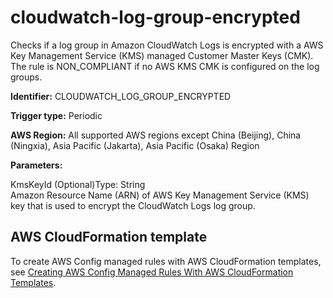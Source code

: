 # cloudwatch\-log\-group\-encrypted<a name="cloudwatch-log-group-encrypted"></a>

Checks if a log group in Amazon CloudWatch Logs is encrypted with a AWS Key Management Service \(KMS\) managed Customer Master Keys \(CMK\)\. The rule is NON\_COMPLIANT if no AWS KMS CMK is configured on the log groups\.

**Identifier:** CLOUDWATCH\_LOG\_GROUP\_ENCRYPTED

**Trigger type:** Periodic

**AWS Region:** All supported AWS regions except China \(Beijing\), China \(Ningxia\), Asia Pacific \(Jakarta\), Asia Pacific \(Osaka\) Region

**Parameters:**

KmsKeyId \(Optional\)Type: String  
Amazon Resource Name \(ARN\) of AWS Key Management Service \(KMS\) key that is used to encrypt the CloudWatch Logs log group\.

## AWS CloudFormation template<a name="w79aac11c32c17b7d103c15"></a>

To create AWS Config managed rules with AWS CloudFormation templates, see [Creating AWS Config Managed Rules With AWS CloudFormation Templates](aws-config-managed-rules-cloudformation-templates.md)\.